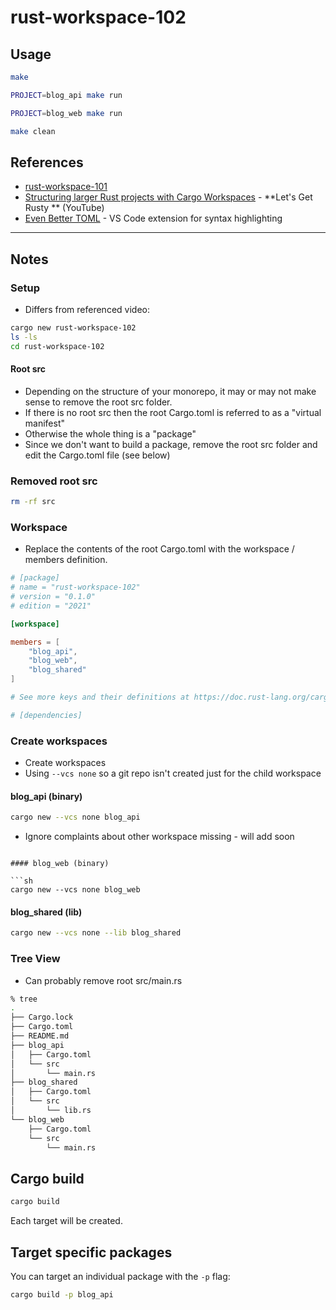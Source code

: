 rust-workspace-102
==

## Usage

```sh
make
```

```sh
PROJECT=blog_api make run
```

```sh
PROJECT=blog_web make run
```

```sh
make clean
```

## References

* [rust-workspace-101](https://github.com/mitchallen/rust-workspace-101)
* [Structuring larger Rust projects with Cargo Workspaces](https://youtu.be/S3c7NRS698A?si=7Gsx181KzqJqrFwe) - **Let's Get Rusty ** (YouTube)
* [Even Better TOML](https://marketplace.visualstudio.com/items?itemName=tamasfe.even-better-toml) - VS Code extension for syntax highlighting



* * *

## Notes

### Setup 

* Differs from referenced video:

```sh
cargo new rust-workspace-102
ls -ls
cd rust-workspace-102
```

#### Root src

* Depending on the structure of your monorepo, it may or may not make sense to remove the root src folder.
* If there is no root src then the root Cargo.toml is referred to as a "virtual manifest"
* Otherwise the whole thing is a "package"
* Since we don't want to build a package, remove the root src folder and edit the Cargo.toml file (see below)

### Removed root src

```sh
rm -rf src
```

### Workspace

* Replace the contents of the root Cargo.toml with the workspace / members definition.

```toml
# [package]
# name = "rust-workspace-102"
# version = "0.1.0"
# edition = "2021"

[workspace]

members = [
    "blog_api",
    "blog_web",
    "blog_shared"
]

# See more keys and their definitions at https://doc.rust-lang.org/cargo/reference/manifest.html

# [dependencies]
```

### Create workspaces

* Create workspaces
* Using `--vcs none` so a git repo isn't created just for the child workspace

#### blog_api (binary)

```sh
cargo new --vcs none blog_api
```

* Ignore complaints about other workspace missing - will add soon

```

#### blog_web (binary)

```sh
cargo new --vcs none blog_web
```
#### blog_shared (lib)

```sh
cargo new --vcs none --lib blog_shared
```

### Tree View

* Can probably remove root src/main.rs

```sh
% tree      
.
├── Cargo.lock
├── Cargo.toml
├── README.md
├── blog_api
│   ├── Cargo.toml
│   └── src
│       └── main.rs
├── blog_shared
│   ├── Cargo.toml
│   └── src
│       └── lib.rs
└── blog_web
    ├── Cargo.toml
    └── src
        └── main.rs
```

## Cargo build

```sh
cargo build
```

Each target will be created.

## Target specific packages

You can target an individual package with the `-p` flag:

```sh
cargo build -p blog_api
```
